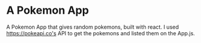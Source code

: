 # A Pokemon App

A Pokemon App that gives random pokemons, built with react. I used https://pokeapi.co's API to get the pokemons and listed them on the App.js.

